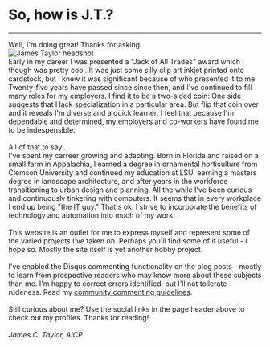 # So, how is J.T.?

----
Well, I'm doing great! Thanks for asking.\
![James Taylor headshot](/images/jctavatar4-color.jpg#floatright)<br>
Early in my career I was presented a "Jack of All Trades" award which I though was pretty cool. It was just some silly clip art inkjet printed onto cardstock, but I knew it was significant because of who presented it to me. Twenty-five years have passed since since then, and I've continued to fill many roles for my employers. I find it to be a two-sided coin: One side suggests that I lack specialization in a particular area. But flip that coin over and it reveals I'm diverse and a quick learner. I feel that because I'm dependable and determined, my employers and co-workers have found me to be indespensible.\
\
All of that to say...\
I've spent my carreer growing and adapting. Born in Florida and raised on a small farm in Appalachia, I earned a degree in ornamental horticulture from Clemson University and continued my education at LSU, earning a masters degree in landscape architecture, and after years in the workforce transitioning to urban design and planning. All the while I've been curious and continuously tinkering with computers. It seems that in every workplace I end up being "the IT guy." That's ok. I strive to incorporate the benefits of technology and automation into much of my work.\
\
This website is an outlet for me to express myself and represent some of the varied projects I've taken on. Perhaps you'll find some of it useful - I hope so. Mostly the site itself is yet another hobby project.\
\
I've enabled the Disqus commenting functionality on the blog posts - mostly to learn from prospective readers who may know more about these subjects than me. I'm happy to correct errors identified, but I'll not tollerate rudeness. Read my [community commenting guidelines](/posts/guidelines/).\
\
Still curious about me?  Use the social links in the page header above to check out my profiles.  Thanks for reading!\
\
*James C. Taylor, AICP*
